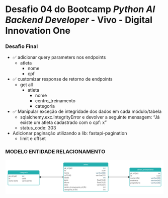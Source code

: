 # Desafio 04 do Bootcamp *Python AI Backend Developer* - Vivo - Digital Innovation One



### Desafio Final

- :white_check_mark: adicionar query parameters nos endpoints
    - atleta
        - nome
        - cpf
- :white_check_mark: customizar response de retorno de endpoints
    - get all
        - atleta
            - nome
            - centro_treinamento
            - categoria
- :white_check_mark: Manipular exceção de integridade dos dados em cada módulo/tabela
    - sqlalchemy.exc.IntegrityError e devolver a seguinte mensagem: “Já existe um atleta cadastrado com o cpf: x”
    - status_code: 303
- Adicionar paginação utilizando a lib: fastapi-pagination
    - limit e offset

### MODELO ENTIDADE RELACIONAMENTO

![](https://github.com/MaercioMamedes/desafio_Python_DIO_04/blob/master/docs/mer.jpg)